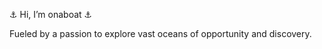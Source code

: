 
⚓ Hi, I’m onaboat ⚓

Fueled by a passion to explore vast oceans of opportunity and discovery.

<!---
onaboat/onaboat is a ✨ special ✨ repository because its `README.md` (this file) appears on your GitHub profile.
You can click the Preview link to take a look at your changes.
--->
